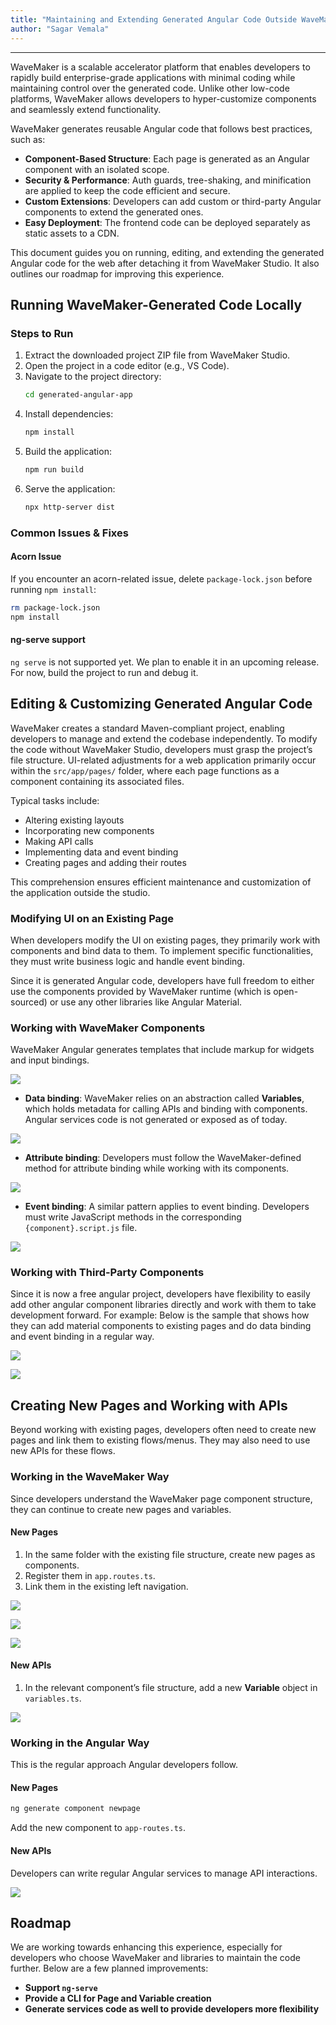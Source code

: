 ```yaml
---
title: "Maintaining and Extending Generated Angular Code Outside WaveMaker Studio"
author: "Sagar Vemala"
---
```

---

WaveMaker is a scalable accelerator platform that enables developers to rapidly build enterprise-grade applications with minimal coding while maintaining control over the generated code. Unlike other low-code platforms, WaveMaker allows developers to hyper-customize components and seamlessly extend functionality.

WaveMaker generates reusable Angular code that follows best practices, such as:

- **Component-Based Structure**: Each page is generated as an Angular component with an isolated scope.
- **Security & Performance**: Auth guards, tree-shaking, and minification are applied to keep the code efficient and secure.
- **Custom Extensions**: Developers can add custom or third-party Angular components to extend the generated ones.
- **Easy Deployment**: The frontend code can be deployed separately as static assets to a CDN.

This document guides you on running, editing, and extending the generated Angular code for the web after detaching it from WaveMaker Studio. It also outlines our roadmap for improving this experience.

<!-- truncate -->

## Running WaveMaker-Generated Code Locally

### Steps to Run
1. Extract the downloaded project ZIP file from WaveMaker Studio.
2. Open the project in a code editor (e.g., VS Code).
3. Navigate to the project directory:
   ```sh
   cd generated-angular-app
   ```
4. Install dependencies:
   ```sh
   npm install
   ```
5. Build the application:
   ```sh
   npm run build
   ```
6. Serve the application:
   ```sh
   npx http-server dist
   ```

### Common Issues & Fixes

#### Acorn Issue
If you encounter an acorn-related issue, delete `package-lock.json` before running `npm install`:
```sh
rm package-lock.json
npm install
```

#### ng-serve support
`ng serve` is not supported yet. We plan to enable it in an upcoming release. For now, build the project to run and debug it.

## Editing & Customizing Generated Angular Code

WaveMaker creates a standard Maven-compliant project, enabling developers to manage and extend the codebase independently. To modify the code without WaveMaker Studio, developers must grasp the project’s file structure. UI-related adjustments for a web application primarily occur within the `src/app/pages/` folder, where each page functions as a component containing its associated files.

Typical tasks include:
- Altering existing layouts
- Incorporating new components
- Making API calls
- Implementing data and event binding
- Creating pages and adding their routes

This comprehension ensures efficient maintenance and customization of the application outside the studio.

### Modifying UI on an Existing Page
When developers modify the UI on existing pages, they primarily work with components and bind data to them. To implement specific functionalities, they must write business logic and handle event binding.

Since it is generated Angular code, developers have full freedom to either use the components provided by WaveMaker runtime (which is open-sourced) or use any other libraries like Angular Material.

### Working with WaveMaker Components
WaveMaker Angular generates templates that include markup for widgets and input bindings.

![](/learn/assets/generated-angular-data-binding.png) 

- **Data binding**: WaveMaker relies on an abstraction called **Variables**, which holds metadata for calling APIs and binding with components. Angular services code is not generated or exposed as of today.

![](/learn/assets/generated-angular-text-widget.png)

- **Attribute binding**: Developers must follow the WaveMaker-defined method for attribute binding while working with its components.

![](/learn/assets/generated-angular-attribute-binding.png)

- **Event binding**: A similar pattern applies to event binding. Developers must write JavaScript methods in the corresponding `{component}.script.js` file.

![](/learn/assets/generated-angular-event-binding.png)

### Working with Third-Party Components

Since it is now a free angular project, developers have flexibility to easily add other angular component libraries directly and work with them to take development forward. For example: Below is the sample that shows how they can add material components to existing pages and do data binding and event binding in a regular way.

![](/learn/assets/generated-angular-working-with-third-party-components.png)

![](/learn/assets/generated-angular-traditional-way-third-party.png)

## Creating New Pages and Working with APIs
Beyond working with existing pages, developers often need to create new pages and link them to existing flows/menus. They may also need to use new APIs for these flows.

### Working in the WaveMaker Way
Since developers understand the WaveMaker page component structure, they can continue to create new pages and variables.

#### New Pages
1. In the same folder with the existing file structure, create new pages as components.
2. Register them in `app.routes.ts`.
3. Link them in the existing left navigation.

![](/learn/assets/generated-angular-create-component.png)

![](/learn/assets/generated-angular-add-page-object.png)

![](/learn/assets/generated-angular-configure-new-added-page.png)

#### New APIs
1. In the relevant component’s file structure, add a new **Variable** object in `variables.ts`.

![](/learn/assets/generated-angular-new-api-variable-object.png)

### Working in the Angular Way
This is the regular approach Angular developers follow.

#### New Pages

```sh
ng generate component newpage
```

Add the new component to `app-routes.ts`.

#### New APIs
Developers can write regular Angular services to manage API interactions.

![](/learn/assets/generated-angular-write-service.png)

## Roadmap
We are working towards enhancing this experience, especially for developers who choose WaveMaker and libraries to maintain the code further. Below are a few planned improvements:

- **Support `ng-serve`**
- **Provide a CLI for Page and Variable creation**
- **Generate services code as well to provide developers more flexibility**


